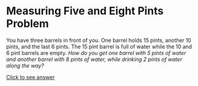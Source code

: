 # Measuring Five and Eight Pints Problem

You have three barrels in front of you. One barrel holds 15 pints, another 10 
pints, and the last 6 pints. The 15 pint barrel is full of water while the 10 
and 6 pint barrels are empty. *How do you get one barrel with 5 pints of water 
and another barrel with 8 pints of water, while drinking 2 pints of water 
along the way?*

[Click to see answer](../answers/measuring_five_and_eight_pints_answer.md)
